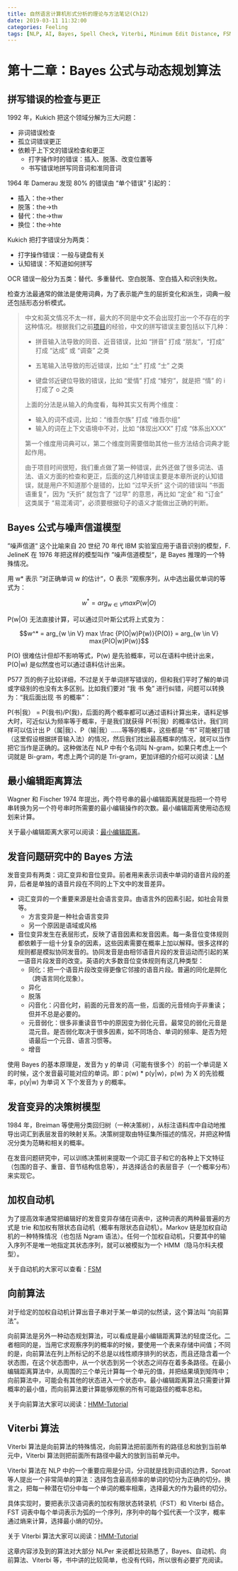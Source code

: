 ```yaml
---
title: 自然语言计算机形式分析的理论与方法笔记(Ch12)
date: 2019-03-11 11:32:00
categories: Feeling
tags: [NLP, AI, Bayes, Spell Check, Viterbi, Minimum Edit Distance, FSM, Forward, Backward]
---
```


# 第十二章：Bayes 公式与动态规划算法

## 拼写错误的检查与更正

1992 年，Kukich 把这个领域分解为三大问题：

- 非词错误检查
- 孤立词错误更正
- 依赖于上下文的错误检查和更正
    - 打字操作时的错误：插入、脱落、改变位置等
    - 书写错误地拼写同音词和准同音词

1964 年 Damerau 发现 80% 的错误由 “单个错误” 引起的：

- 插入：the→ther
- 脱落：the→th
- 替代：the→thw
- 换位：the→hte

Kukich 把打字错误分为两类：

- 打字操作错误：一般与键盘有关
- 认知错误：不知道如何拼写

OCR 错误一般分为五类：替代、多重替代、空白脱落、空白插入和识别失败。

<!--more-->

检查方法最通常的做法是使用词典，为了表示能产生的屈折变化和派生，词典一般还包括形态分析模式。

> 中文和英文情况不太一样，最大的不同是中文不会出现打出一个不存在的字这种情况。根据我们之前[项目](http://aiwriter.cn/home)的经验，中文的拼写错误主要包括以下几种：
>
> - 拼音输入法导致的同音、近音错误，比如 “拼音” 打成 “朋友”，“打成” 打成 “达成” 或 “调查” 之类
>
> - 五笔输入法导致的形近错误，比如 “土” 打成 “士” 之类
>
> - 键盘邻近键位导致的错误，比如 “爱情” 打成 “矮穷”，就是把 “情” 的 i 打成了 o 之类
>
> 上面的分法是从输入的角度看，每种其实又有两个维度：
>
> - 输入的词不成词，比如：“维吾尔族” 打成 “维吾尔组”
> - 输入的词在上下文语境中不对，比如 “体现出XXX” 打成 “体系出XXX”
>
> 第一个维度用词典可以，第二个维度则需要借助其他一些方法结合词典才能起作用。
>
> 由于项目时间很短，我们重点做了第一种错误，此外还做了很多词法、语法、语义方面的检查和更正，后面的这几种错误主要是本章所说的认知错误，就是用户不知道那个是错的，比如 “过早夭折” 这个词的错误叫 “书面语重复”，因为 “夭折” 就包含了 “过早” 的意思，再比如 “定金” 和 “订金” 这类属于 “易混淆词”，必须要根据句子的语义才能做出正确的判断。

## Bayes 公式与噪声信道模型

”噪声信道“ 这个比喻来自 20 世纪 70 年代 IBM 实验室应用于语音识别的模型，F. JelineK 在 1976 年把这样的模型叫作 ”噪声信道模型“，是 Bayes 推理的一个特殊情况。

用 w\* 表示 ”对正确单词 w 的估计“，O 表示 ”观察序列，从中选出最优单词的等式为：

$$w^{*} = arg_{w\in V} max P(w|O)$$

P(w|O) 无法直接计算，可以通过贝叶斯公式将上式变为：

$$w^* = arg_{w \in V} max \frac {P(O|w)P(w)}{P(O)} = arg_{w \in V} max{P(O|w)P(w)}$$

P(O) 很难估计但却不影响等式，P(w) 是先验概率，可以在语料中统计出来，P(O|w) 是似然度也可以通过语料估计出来。

P577 页的例子比较详细，不过是关于单词拼写错误的，但和我们平时了解的单词或字级别的也没有太多区别。比如我们要对 “我 书 兔” 进行纠错，问题可以转换为：“我后面出现 书 的概率”：

P(书|我） = P(我书)/P(我)，后面的两个概率都可以通过语料计算出来，语料足够大时，可近似认为频率等于概率，于是我们就获得 P(书|我）的概率估计。我们同样可以估计出 P（属|我）、P（输|我）……等等的概率，这些都是 “书” 可能被打错（这里假设根据拼音输入法）的情况，然后我们找出最高概率的情况，就可以当作把它当作是正确的。这种做法在 NLP 中有个名词叫 N-gram，如果只考虑上一个词就是 Bi-gram，考虑上两个词的是 Tri-gram，更加详细的介绍可以阅读：[LM](https://nbviewer.jupyter.org/github/hscspring/All4NLP/blob/master/Ngram/LM.ipynb)

## 最小编辑距离算法

Wagner 和 Fischer 1974 年提出，两个符号串的最小编辑距离就是指把一个符号串转换为另一个符号串时所需要的最小编辑操作的次数。最小编辑距离使用动态规划来计算。

关于最小编辑距离大家可以阅读：[最小编辑距离]()。

## 发音问题研究中的 Bayes 方法

发音变异有两类：词汇变异和音位变异。前者用来表示词表中单词的语音片段的差异，后者是单独的语音片段在不同的上下文中的发音差异。

- 词汇变异的一个重要来源是社会语言变异。由语言外的因素引起，如社会背景等。
    - 方言变异是一种社会语言变异
    - 另一个原因是语域或风格
- 音位变异发生在表层形式，反映了语音因素和发音因素。每一条音位变体规则都依赖于一组十分复杂的因素，这些因素需要在概率上加以解释。很多这样的规则都是模拟协同发音的。协同发音是由相邻语音片段的发音运动而引起的某一语音片段发音的改变。英语的大多数音位变体规则有这几种类型：
    - 同化：把一个语音片段改变得更像它邻接的语音片段。普遍的同化是腭化（跨语言同化现象）。
    - 异化
    - 脱落
    - 闪音化：闪音化时，前面的元音发的高一些，后面的元音倾向于非重读；但并不总是必要的。
    - 元音弱化：很多非重读音节中的原因变为弱化元音。最常见的弱化元音是混元音。是否弱化取决于很多因素，如不同场合、单词的频率、是否为短语最后一个元音、语言习惯等。
    - 增音

使用 Bayes 的基本原理是，发音为 y 的单词（可能有很多个）的前一个单词是 X 的时候，这个发音最可能对应的单词。即：p(w) * p(y|w)，p(w) 为 X 的先验概率，p(y|w) 为单词 X 下个发音为 y 的概率。

## 发音变异的决策树模型

1984 年，Breiman 等使用分类回归树（一种决策树），从标注语料库中自动地推导出词汇到表层发音的映射关系。决策树提取由特征集所描述的情况，并把这种情况分类为范畴和相关的概率。

在发音问题研究中，可以训练决策树来提取一个词汇音子和它的各种上下文特征（包围的音子、重音、音节结构信息等），并选择适合的表层音子（一个概率分布）来实现它。

## 加权自动机

为了提高效率通常把编辑好的发音变异存储在词表中，这种词表的两种最普遍的方式是 trie 和加权有限状态自动机（概率有限状态自动机）。Markov 链是加权自动机的一种特殊情况（也包括 Ngram 语法）。任何一个加权自动机，只要其中的输入序列不是唯一地指定其状态序列，就可以被模拟为一个 HMM（隐马尔科夫模型）。

关于自动机的大家可以查看：[FSM](https://nbviewer.jupyter.org/github/hscspring/All4NLP/blob/master/Automata/FSM_Tutorial.ipynb)

## 向前算法

对于给定的加权自动机计算出音子串对于某一单词的似然读，这个算法叫 ”向前算法“。

向前算法是另外一种动态规划算法，可以看成是最小编辑距离算法的轻度泛化。二者相同的是，当用它求观察序列的概率的时候，要使用一个表来存储中间值；不同的是，向前算法在列上所标记的不总是以线性顺序排列的状态，而且还隐含着一个状态图，在这个状态图中，从一个状态到另一个状态之间存在着多条路径。在最小编辑距离算法中，从周围的三个单元计算每一个单元的值，并把结果填到矩阵中；向前算法中，可能会有其他的状态进入一个状态中。最小编辑距离算法只需要计算概率的最小值，而向前算法要计算能够观察的所有可能路径的概率总和。

关于向前算法大家可以阅读：[HMM-Tutorial](https://nbviewer.jupyter.org/github/hscspring/All4NLP/blob/master/PrababilisticGraphModel/HMM/HMM-Tutorial.ipynb)

## Viterbi 算法

Viterbi 算法是向前算法的特殊情况，向前算法把前面所有的路径总和放到当前单元中，Viterbi 算法则把前面所有路径中最大的放到当前单元中。

Viterbi 算法在 NLP 中的一个重要应用是分词，分词就是找到词语的边界，Sproat 等人提出一个非常简单的算法：选择包含最高频率的单词的切分为正确的切分。换言之，把每一种潜在切分中每一个单词的概率相乘，选择最大的作为最终的切分。

具体实现时，要把表示汉语词表的加权有限状态转录机（FST）和 Viterbi 结合。FST 词表中每个单词表示为弧的一个序列，序列中的每个弧代表一个汉字，概率通过熵来计算，选择最小熵的切分。

关于 Viterbi 算法大家可以阅读：[HMM-Tutorial](https://nbviewer.jupyter.org/github/hscspring/All4NLP/blob/master/PrababilisticGraphModel/HMM/HMM-Tutorial.ipynb)



这章内容涉及到的算法对大部分 NLPer 来说都比较熟悉了，Bayes、自动机、向前算法、Viterbi 等，书中讲的比较简单，也没有代码，所以很有必要扩充阅读。